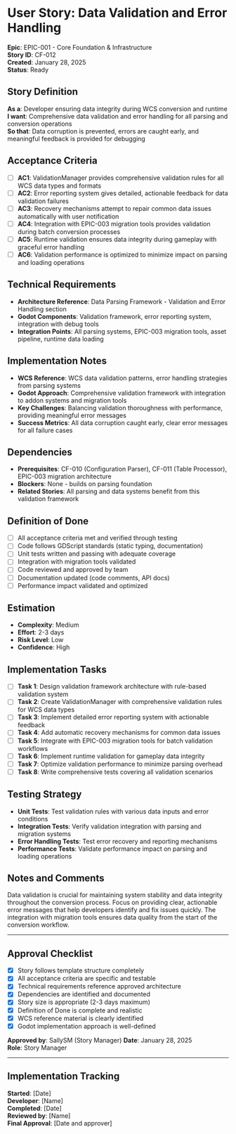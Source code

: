 # User Story: Data Validation and Error Handling

**Epic**: EPIC-001 - Core Foundation & Infrastructure  
**Story ID**: CF-012  
**Created**: January 28, 2025  
**Status**: Ready

## Story Definition
**As a**: Developer ensuring data integrity during WCS conversion and runtime  
**I want**: Comprehensive data validation and error handling for all parsing and conversion operations  
**So that**: Data corruption is prevented, errors are caught early, and meaningful feedback is provided for debugging

## Acceptance Criteria
- [ ] **AC1**: ValidationManager provides comprehensive validation rules for all WCS data types and formats
- [ ] **AC2**: Error reporting system gives detailed, actionable feedback for data validation failures
- [ ] **AC3**: Recovery mechanisms attempt to repair common data issues automatically with user notification
- [ ] **AC4**: Integration with EPIC-003 migration tools provides validation during batch conversion processes
- [ ] **AC5**: Runtime validation ensures data integrity during gameplay with graceful error handling
- [ ] **AC6**: Validation performance is optimized to minimize impact on parsing and loading operations

## Technical Requirements
- **Architecture Reference**: Data Parsing Framework - Validation and Error Handling section
- **Godot Components**: Validation framework, error reporting system, integration with debug tools
- **Integration Points**: All parsing systems, EPIC-003 migration tools, asset pipeline, runtime data loading

## Implementation Notes
- **WCS Reference**: WCS data validation patterns, error handling strategies from parsing systems
- **Godot Approach**: Comprehensive validation framework with integration to addon systems and migration tools
- **Key Challenges**: Balancing validation thoroughness with performance, providing meaningful error messages
- **Success Metrics**: All data corruption caught early, clear error messages for all failure cases

## Dependencies
- **Prerequisites**: CF-010 (Configuration Parser), CF-011 (Table Processor), EPIC-003 migration architecture
- **Blockers**: None - builds on parsing foundation
- **Related Stories**: All parsing and data systems benefit from this validation framework

## Definition of Done
- [ ] All acceptance criteria met and verified through testing
- [ ] Code follows GDScript standards (static typing, documentation)
- [ ] Unit tests written and passing with adequate coverage
- [ ] Integration with migration tools validated
- [ ] Code reviewed and approved by team
- [ ] Documentation updated (code comments, API docs)
- [ ] Performance impact validated and optimized

## Estimation
- **Complexity**: Medium
- **Effort**: 2-3 days
- **Risk Level**: Low
- **Confidence**: High

## Implementation Tasks
- [ ] **Task 1**: Design validation framework architecture with rule-based validation system
- [ ] **Task 2**: Create ValidationManager with comprehensive validation rules for WCS data types
- [ ] **Task 3**: Implement detailed error reporting system with actionable feedback
- [ ] **Task 4**: Add automatic recovery mechanisms for common data issues
- [ ] **Task 5**: Integrate with EPIC-003 migration tools for batch validation workflows
- [ ] **Task 6**: Implement runtime validation for gameplay data integrity
- [ ] **Task 7**: Optimize validation performance to minimize parsing overhead
- [ ] **Task 8**: Write comprehensive tests covering all validation scenarios

## Testing Strategy
- **Unit Tests**: Test validation rules with various data inputs and error conditions
- **Integration Tests**: Verify validation integration with parsing and migration systems
- **Error Handling Tests**: Test error recovery and reporting mechanisms
- **Performance Tests**: Validate performance impact on parsing and loading operations

## Notes and Comments
Data validation is crucial for maintaining system stability and data integrity throughout the conversion process. Focus on providing clear, actionable error messages that help developers identify and fix issues quickly. The integration with migration tools ensures data quality from the start of the conversion workflow.

---

## Approval Checklist
- [x] Story follows template structure completely
- [x] All acceptance criteria are specific and testable
- [x] Technical requirements reference approved architecture
- [x] Dependencies are identified and documented
- [x] Story size is appropriate (2-3 days maximum)
- [x] Definition of Done is complete and realistic
- [x] WCS reference material is clearly identified
- [x] Godot implementation approach is well-defined

**Approved by**: SallySM (Story Manager) **Date**: January 28, 2025  
**Role**: Story Manager

---

## Implementation Tracking
**Started**: [Date]  
**Developer**: [Name]  
**Completed**: [Date]  
**Reviewed by**: [Name]  
**Final Approval**: [Date and approver]